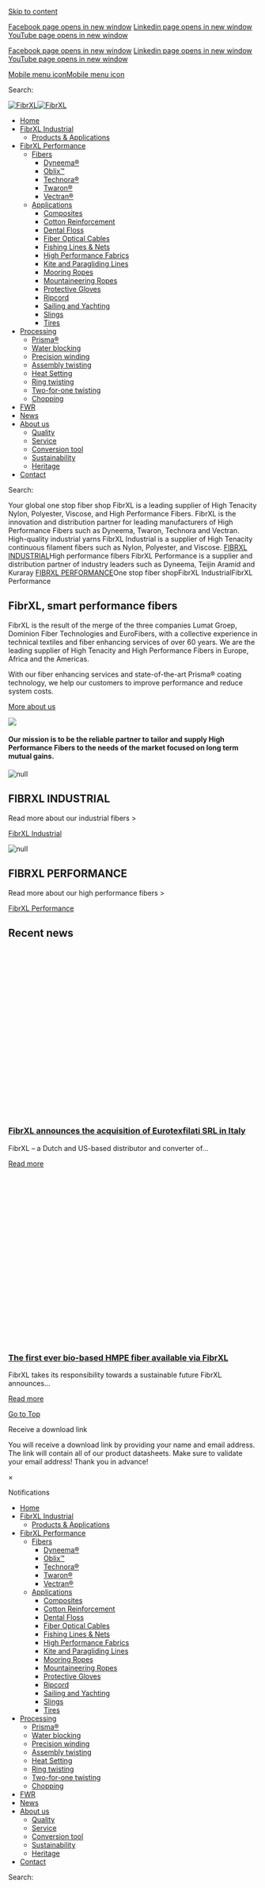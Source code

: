[Skip to content](https://fibrxl.com/#content)

[Facebook page opens in new window](https://www.facebook.com/fibrxl/ "Facebook page opens in new window") [Linkedin page opens in new window](https://www.linkedin.com/company/fibrxl/ "Linkedin page opens in new window") [YouTube page opens in new window](https://www.youtube.com/channel/UCizEal-qnfvCcwSKcwx4rcA "YouTube page opens in new window")

[Facebook page opens in new window](https://www.facebook.com/fibrxl/ "Facebook page opens in new window") [Linkedin page opens in new window](https://www.linkedin.com/company/fibrxl/ "Linkedin page opens in new window") [YouTube page opens in new window](https://www.youtube.com/channel/UCizEal-qnfvCcwSKcwx4rcA "YouTube page opens in new window")

[Mobile menu icon](https://fibrxl.com/#)[Mobile menu icon](https://fibrxl.com/#)

Search:

[![FibrXL](https://fibrxl.com/wp-content/uploads/2020/01/logo-fibrxl-dark@2x.png)![FibrXL](https://fibrxl.com/wp-content/uploads/2020/01/logo-fibrxl@2x.png)](https://fibrxl.com/)

- [Home](https://fibrxl.com/)
- [FibrXL Industrial](https://fibrxl.com/fibrxl-industrial/)
  - [Products & Applications](https://fibrxl.com/fibrxl-industrial/products-applications/)
- [FibrXL Performance](https://fibrxl.com/fibrxl-performance/)
  - [Fibers](https://fibrxl.com/fibrxl-performance/fibers/)
    - [Dyneema®](https://fibrxl.com/fibrxl-performance/fibers/dyneema/)
    - [Oblix™](https://fibrxl.com/fibrxl-performance/fibers/oblix/)
    - [Technora®](https://fibrxl.com/fibrxl-performance/fibers/technora/)
    - [Twaron®](https://fibrxl.com/fibrxl-performance/fibers/twaron/)
    - [Vectran®](https://fibrxl.com/fibrxl-performance/fibers/vectran/)
  - [Applications](https://fibrxl.com/fibrxl-performance/applications/)
    - [Composites](https://fibrxl.com/fibrxl-performance/applications/composites/)
    - [Cotton Reinforcement](https://fibrxl.com/fibrxl-performance/applications/cotton-reinforcement/)
    - [Dental Floss](https://fibrxl.com/fibrxl-performance/applications/dental-floss/)
    - [Fiber Optical Cables](https://fibrxl.com/fibrxl-performance/applications/fiber-optical-cables/)
    - [Fishing Lines & Nets](https://fibrxl.com/fibrxl-performance/applications/fishing-lines-nets/)
    - [High Performance Fabrics](https://fibrxl.com/fibrxl-performance/applications/high-performance-fabrics/)
    - [Kite and Paragliding Lines](https://fibrxl.com/fibrxl-performance/applications/kite-and-paragliding-lines/)
    - [Mooring Ropes](https://fibrxl.com/fibrxl-performance/applications/mooring-ropes/)
    - [Mountaineering Ropes](https://fibrxl.com/fibrxl-performance/applications/mountaineering-ropes/)
    - [Protective Gloves](https://fibrxl.com/fibrxl-performance/applications/protective-gloves/)
    - [Ripcord](https://fibrxl.com/fibrxl-performance/applications/ripcord/)
    - [Sailing and Yachting](https://fibrxl.com/fibrxl-performance/applications/sailing-and-yachting/)
    - [Slings](https://fibrxl.com/fibrxl-performance/applications/slings/)
    - [Tires](https://fibrxl.com/fibrxl-performance/applications/tires/)
- [Processing](https://fibrxl.com/fibrxl-performance/processing/)
  - [Prisma®](https://fibrxl.com/fibrxl-performance/processing/prisma/)
  - [Water blocking](https://fibrxl.com/fibrxl-performance/processing/water-blocking/)
  - [Precision winding](https://fibrxl.com/fibrxl-performance/processing/precision-winding/)
  - [Assembly twisting](https://fibrxl.com/fibrxl-performance/processing/assembly-twisting/)
  - [Heat Setting](https://fibrxl.com/fibrxl-performance/processing/heat-setting/)
  - [Ring twisting](https://fibrxl.com/fibrxl-performance/processing/ring-twisting-2/)
  - [Two-for-one twisting](https://fibrxl.com/fibrxl-performance/processing/two-for-one-twisting-2/)
  - [Chopping](https://fibrxl.com/fibrxl-performance/processing/chopping-2/)
- [FWR](https://fibrxl.com/fwr/)
- [News](https://fibrxl.com/news/)
- [About us](https://fibrxl.com/about-us/)
  - [Quality](https://fibrxl.com/about-us/quality/)
  - [Service](https://fibrxl.com/about-us/service/)
  - [Conversion tool](https://fibrxl.com/conversion-tool/)
  - [Sustainability](https://fibrxl.com/about-us/sustainability/)
  - [Heritage](https://fibrxl.com/about-us/heritage/)
- [Contact](https://fibrxl.com/contact/)

Search:

Your global
one stop
fiber shop
FibrXL is a leading supplier of High Tenacity Nylon, Polyester, Viscose, and High Performance Fibers. FibrXL is the innovation and distribution partner for leading manufacturers of High Performance Fibers such as Dyneema, Twaron, Technora and
Vectran.
High-quality industrial yarns
FibrXL Industrial is a supplier of High Tenacity continuous filament fibers such as Nylon, Polyester, and Viscose.
[FIBRXL INDUSTRIAL](https://fibrxl.com/fibrxl-industrial/)High performance fibers
FibrXL Performance is a supplier and distribution partner of industry leaders such as Dyneema, Teijin Aramid and Kuraray
[FIBRXL PERFORMANCE](https://fibrxl.com/fibrxl-performance/)One stop fiber shopFibrXL IndustrialFibrXL Performance

## FibrXL, smart performance fibers

FibrXL is the result of the merge of the three companies Lumat Groep, Dominion Fiber Technologies and EuroFibers, with a collective experience in technical textiles and fiber enhancing services of over 60 years. We are the leading supplier of High Tenacity and High Performance Fibers in Europe, Africa and the Americas.

With our fiber enhancing services and state-of-the-art Prisma® coating technology, we help our customers to improve performance and reduce system costs.

[More about us](https://fibrxl.com/about-us/ "")

![](https://fibrxl.com/wp-content/uploads/2024/02/logo-fibrxl-dark@2x.png)

#### Our mission is to be the reliable partner to tailor and supply High Performance Fibers to the needs of the market focused on long term mutual gains.

![null](https://fibrxl.com/wp-content/uploads/2020/01/industry.jpg)

## FIBRXL INDUSTRIAL

Read more about our industrial fibers >

[FibrXL Industrial](https://fibrxl.com/fibrxl-industrial/ "FibrXL Industrial")

![null](https://fibrxl.com/wp-content/uploads/2020/01/performance-2.jpg)

## FIBRXL PERFORMANCE

Read more about our high performance fibers >

[FibrXL Performance](https://fibrxl.com/fibrxl-performance/ "FibrXL Performance")

## Recent news

[![](data:image/svg+xml,%3Csvg%20xmlns%3D'http%3A%2F%2Fwww.w3.org%2F2000%2Fsvg'%20viewBox%3D'0%200%20768%20512'%2F%3E)](https://fibrxl.com/2023/05/11/fibrxl-announces-the-acquisition-of-eurotexfilati-srl-in-italy/)

### [FibrXL announces the acquisition of Eurotexfilati SRL in Italy](https://fibrxl.com/2023/05/11/fibrxl-announces-the-acquisition-of-eurotexfilati-srl-in-italy/ "FibrXL announces the acquisition of Eurotexfilati SRL in Italy")

FibrXL – a Dutch and US-based distributor and converter of…

[Read more](https://fibrxl.com/2023/05/11/fibrxl-announces-the-acquisition-of-eurotexfilati-srl-in-italy/)

[![](data:image/svg+xml,%3Csvg%20xmlns%3D'http%3A%2F%2Fwww.w3.org%2F2000%2Fsvg'%20viewBox%3D'0%200%20768%20512'%2F%3E)](https://fibrxl.com/2020/09/14/the-first-ever-bio-based-hmpe-fiber-available-via-fibrxl/)

### [The first ever bio-based HMPE fiber available via FibrXL](https://fibrxl.com/2020/09/14/the-first-ever-bio-based-hmpe-fiber-available-via-fibrxl/ "The first ever bio-based HMPE fiber available via FibrXL")

FibrXL takes its responsibility towards a sustainable future FibrXL announces…

[Read more](https://fibrxl.com/2020/09/14/the-first-ever-bio-based-hmpe-fiber-available-via-fibrxl/)

[Go to Top](https://fibrxl.com/#)

Receive a download link

You will receive a download link by providing your name and email address. The link will contain all of our product datasheets. Make sure to validate your email address! Thank you in advance!

×

Notifications

- [Home](https://fibrxl.com/)
- [FibrXL Industrial](https://fibrxl.com/fibrxl-industrial/)
  - [Products & Applications](https://fibrxl.com/fibrxl-industrial/products-applications/)
- [FibrXL Performance](https://fibrxl.com/fibrxl-performance/)
  - [Fibers](https://fibrxl.com/fibrxl-performance/fibers/)
    - [Dyneema®](https://fibrxl.com/fibrxl-performance/fibers/dyneema/)
    - [Oblix™](https://fibrxl.com/fibrxl-performance/fibers/oblix/)
    - [Technora®](https://fibrxl.com/fibrxl-performance/fibers/technora/)
    - [Twaron®](https://fibrxl.com/fibrxl-performance/fibers/twaron/)
    - [Vectran®](https://fibrxl.com/fibrxl-performance/fibers/vectran/)
  - [Applications](https://fibrxl.com/fibrxl-performance/applications/)
    - [Composites](https://fibrxl.com/fibrxl-performance/applications/composites/)
    - [Cotton Reinforcement](https://fibrxl.com/fibrxl-performance/applications/cotton-reinforcement/)
    - [Dental Floss](https://fibrxl.com/fibrxl-performance/applications/dental-floss/)
    - [Fiber Optical Cables](https://fibrxl.com/fibrxl-performance/applications/fiber-optical-cables/)
    - [Fishing Lines & Nets](https://fibrxl.com/fibrxl-performance/applications/fishing-lines-nets/)
    - [High Performance Fabrics](https://fibrxl.com/fibrxl-performance/applications/high-performance-fabrics/)
    - [Kite and Paragliding Lines](https://fibrxl.com/fibrxl-performance/applications/kite-and-paragliding-lines/)
    - [Mooring Ropes](https://fibrxl.com/fibrxl-performance/applications/mooring-ropes/)
    - [Mountaineering Ropes](https://fibrxl.com/fibrxl-performance/applications/mountaineering-ropes/)
    - [Protective Gloves](https://fibrxl.com/fibrxl-performance/applications/protective-gloves/)
    - [Ripcord](https://fibrxl.com/fibrxl-performance/applications/ripcord/)
    - [Sailing and Yachting](https://fibrxl.com/fibrxl-performance/applications/sailing-and-yachting/)
    - [Slings](https://fibrxl.com/fibrxl-performance/applications/slings/)
    - [Tires](https://fibrxl.com/fibrxl-performance/applications/tires/)
- [Processing](https://fibrxl.com/fibrxl-performance/processing/)
  - [Prisma®](https://fibrxl.com/fibrxl-performance/processing/prisma/)
  - [Water blocking](https://fibrxl.com/fibrxl-performance/processing/water-blocking/)
  - [Precision winding](https://fibrxl.com/fibrxl-performance/processing/precision-winding/)
  - [Assembly twisting](https://fibrxl.com/fibrxl-performance/processing/assembly-twisting/)
  - [Heat Setting](https://fibrxl.com/fibrxl-performance/processing/heat-setting/)
  - [Ring twisting](https://fibrxl.com/fibrxl-performance/processing/ring-twisting-2/)
  - [Two-for-one twisting](https://fibrxl.com/fibrxl-performance/processing/two-for-one-twisting-2/)
  - [Chopping](https://fibrxl.com/fibrxl-performance/processing/chopping-2/)
- [FWR](https://fibrxl.com/fwr/)
- [News](https://fibrxl.com/news/)
- [About us](https://fibrxl.com/about-us/)
  - [Quality](https://fibrxl.com/about-us/quality/)
  - [Service](https://fibrxl.com/about-us/service/)
  - [Conversion tool](https://fibrxl.com/conversion-tool/)
  - [Sustainability](https://fibrxl.com/about-us/sustainability/)
  - [Heritage](https://fibrxl.com/about-us/heritage/)
- [Contact](https://fibrxl.com/contact/)

Search: